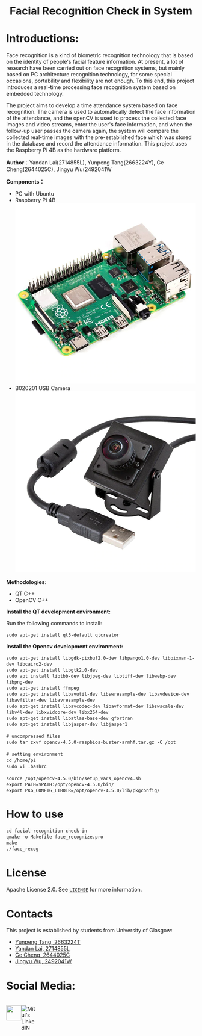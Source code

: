 <h1 align="center">Facial Recognition Check in System</h1>



# Introductions:
Face recognition is a kind of biometric recognition technology that is based on the identity of people's facial feature information. At present, a lot of research have been carried out on face recognition systems, but mainly based on PC architecture recognition technology, for some special occasions, portability and flexibility are not enough. To this end, this project introduces a real-time processing face recognition system based on embedded technology.

The project aims to develop a time attendance system based on face recognition. The camera is used to automatically detect the face information of the attendance, and the openCV is used to process the collected face images and video streams, enter the user's face information, and when the follow-up user passes the camera again, the system will compare the collected real-time images with the pre-established face which was stored in the database and record the attendance information. This project uses the Raspberry Pi 4B as the hardware platform.

**Author**：Yandan Lai(2714855L), Yunpeng Tang(2663224Y), Ge Cheng(2644025C), Jingyu Wu(2492041W

**Components：**<br>
* PC with Ubuntu
* Raspberry Pi 4B<br>
![Image text](https://github.com/stan-tanh/facial-recognition-check-in/raw/main/images/4B.png)  
* B020201 USB Camera<br>
![Image text](https://github.com/stan-tanh/facial-recognition-check-in/raw/main/images/Camera.png)

**Methodologies:**

* QT C++
* OpenCV C++

**Install the QT development environment:**

Run the following commands to install:
```
sudo apt-get install qt5-default qtcreator
```
**Install the Opencv development environment:**

```
sudo apt-get install libgdk-pixbuf2.0-dev libpango1.0-dev libpixman-1-dev libcairo2-dev
sudo apt-get install libgtk2.0-dev  
sudo apt install libtbb-dev libjpeg-dev libtiff-dev libwebp-dev libpng-dev
sudo apt-get install ffmpeg
sudo apt-get install libavutil-dev libswresample-dev libavdevice-dev libavfilter-dev libavresample-dev
sudo apt-get install libavcodec-dev libavformat-dev libswscale-dev libv4l-dev libxvidcore-dev libx264-dev   
sudo apt-get install libatlas-base-dev gfortran 
sudo apt-get install libjasper-dev libjasper1

# uncompressed files
sudo tar zxvf opencv-4.5.0-raspbios-buster-armhf.tar.gz -C /opt

# setting environment
cd /home/pi
sudo vi .bashrc

source /opt/opencv-4.5.0/bin/setup_vars_opencv4.sh
export PATH=$PATH:/opt/opencv-4.5.0/bin/
export PKG_CONFIG_LIBDIR=/opt/opencv-4.5.0/lib/pkgconfig/

```
# How to use

```
cd facial-recognition-check-in
qmake -o Makefile face_recognize.pro
make
./face_recog
```

# License
Apache License 2.0. See [`LICENSE`](https://github.com/stan-tanh/facial-recognition-check-in/raw/main/LICENSE) for more information.

# Contacts
This project is established by students from University of Glasgow:
- [Yunpeng Tang, 2663224T](https://github.com/stan-tanh)
- [Yandan Lai, 2714855L](https://github.com/HedgehogHut0)
- [Ge Cheng, 2644025C](https://github.com/ChengGe010)
- [Jingyu Wu, 2492041W](https://github.com/Whatsssssup)

# Social Media:
<br><a href="https://www.youtube.com/watch?v=ZPZ2JaBAh70" target="blank"><img align="left" src="https://upload.wikimedia.org/wikipedia/commons/0/09/YouTube_full-color_icon_%282017%29.svg" height="40" width="40"/>
</a>
<a href="https://www.instagram.com/FacialRecog/">
<img align="left" alt="Mitul's LinkedIN" width= "40px" src="https://upload.wikimedia.org/wikipedia/commons/e/e7/Instagram_logo_2016.svg" />
</a>

